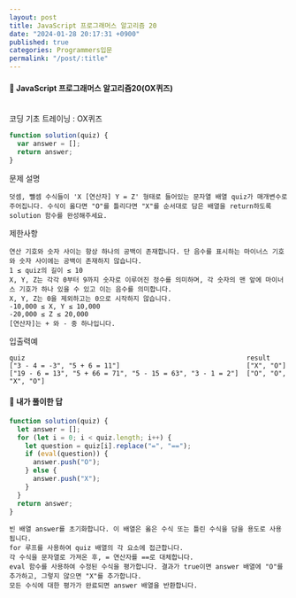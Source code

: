 ```yaml
---
layout: post
title: JavaScript 프로그래머스 알고리즘 20
date: "2024-01-28 20:17:31 +0900"
published: true
categories: Programmers입문
permalink: "/post/:title"
---
```


<h4>🤭 JavaScript 프로그래머스 알고리즘20(OX퀴즈)</h4>

<br>
코딩 기초 트레이닝 : OX퀴즈

```javascript
function solution(quiz) {
  var answer = [];
  return answer;
}
```

문제 설명

    덧셈, 뺄셈 수식들이 'X [연산자] Y = Z' 형태로 들어있는 문자열 배열 quiz가 매개변수로 주어집니다. 수식이 옳다면 "O"를 틀리다면 "X"를 순서대로 담은 배열을 return하도록 solution 함수를 완성해주세요.

제한사항

    연산 기호와 숫자 사이는 항상 하나의 공백이 존재합니다. 단 음수를 표시하는 마이너스 기호와 숫자 사이에는 공백이 존재하지 않습니다.
    1 ≤ quiz의 길이 ≤ 10
    X, Y, Z는 각각 0부터 9까지 숫자로 이루어진 정수를 의미하며, 각 숫자의 맨 앞에 마이너스 기호가 하나 있을 수 있고 이는 음수를 의미합니다.
    X, Y, Z는 0을 제외하고는 0으로 시작하지 않습니다.
    -10,000 ≤ X, Y ≤ 10,000
    -20,000 ≤ Z ≤ 20,000
    [연산자]는 + 와 - 중 하나입니다.

입출력예

    quiz	                                                    result
    ["3 - 4 = -3", "5 + 6 = 11"]	                            ["X", "O"]
    ["19 - 6 = 13", "5 + 66 = 71", "5 - 15 = 63", "3 - 1 = 2"]	["O", "O", "X", "O"]

<h4>🤭 내가 풀이한 답</h4>

```javascript
function solution(quiz) {
  let answer = [];
  for (let i = 0; i < quiz.length; i++) {
    let question = quiz[i].replace("=", "==");
    if (eval(question)) {
      answer.push("O");
    } else {
      answer.push("X");
    }
  }
  return answer;
}
```

    빈 배열 answer를 초기화합니다. 이 배열은 옳은 수식 또는 틀린 수식을 담을 용도로 사용됩니다.
    for 루프를 사용하여 quiz 배열의 각 요소에 접근합니다.
    각 수식을 문자열로 가져온 후, = 연산자를 ==로 대체합니다.
    eval 함수를 사용하여 수정된 수식을 평가합니다. 결과가 true이면 answer 배열에 "O"를 추가하고, 그렇지 않으면 "X"를 추가합니다.
    모든 수식에 대한 평가가 완료되면 answer 배열을 반환합니다.
